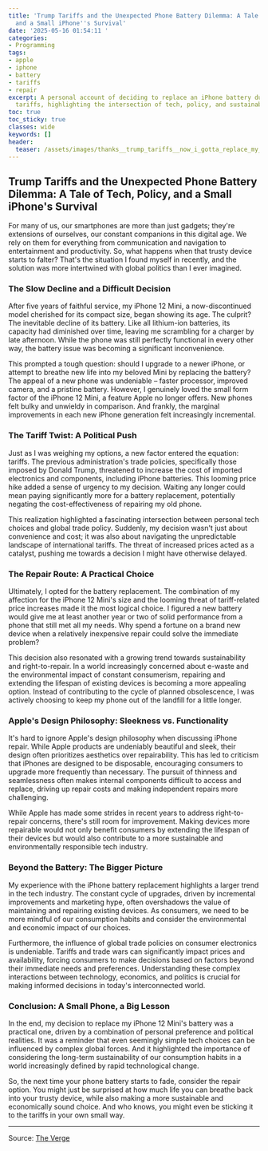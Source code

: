 ```yaml
---
title: 'Trump Tariffs and the Unexpected Phone Battery Dilemma: A Tale of Tech, Policy,
  and a Small iPhone''s Survival'
date: '2025-05-16 01:54:11 '
categories:
- Programming
tags:
- apple
- iphone
- battery
- tariffs
- repair
excerpt: A personal account of deciding to replace an iPhone battery due to Trump's
  tariffs, highlighting the intersection of tech, policy, and sustainability.
toc: true
toc_sticky: true
classes: wide
keywords: []
header:
  teaser: /assets/images/thanks__trump_tariffs__now_i_gotta_replace_my_phon_20250516015411.jpg
---
```


## Trump Tariffs and the Unexpected Phone Battery Dilemma: A Tale of Tech, Policy, and a Small iPhone's Survival

For many of us, our smartphones are more than just gadgets; they're extensions of ourselves, our constant companions in this digital age. We rely on them for everything from communication and navigation to entertainment and productivity. So, what happens when that trusty device starts to falter? That's the situation I found myself in recently, and the solution was more intertwined with global politics than I ever imagined.

### The Slow Decline and a Difficult Decision

After five years of faithful service, my iPhone 12 Mini, a now-discontinued model cherished for its compact size, began showing its age. The culprit? The inevitable decline of its battery. Like all lithium-ion batteries, its capacity had diminished over time, leaving me scrambling for a charger by late afternoon. While the phone was still perfectly functional in every other way, the battery issue was becoming a significant inconvenience.

This prompted a tough question: should I upgrade to a newer iPhone, or attempt to breathe new life into my beloved Mini by replacing the battery? The appeal of a new phone was undeniable – faster processor, improved camera, and a pristine battery. However, I genuinely loved the small form factor of the iPhone 12 Mini, a feature Apple no longer offers. New phones felt bulky and unwieldy in comparison. And frankly, the marginal improvements in each new iPhone generation felt increasingly incremental.

### The Tariff Twist: A Political Push

Just as I was weighing my options, a new factor entered the equation: tariffs. The previous administration's trade policies, specifically those imposed by Donald Trump, threatened to increase the cost of imported electronics and components, including iPhone batteries. This looming price hike added a sense of urgency to my decision. Waiting any longer could mean paying significantly more for a battery replacement, potentially negating the cost-effectiveness of repairing my old phone.

This realization highlighted a fascinating intersection between personal tech choices and global trade policy. Suddenly, my decision wasn't just about convenience and cost; it was also about navigating the unpredictable landscape of international tariffs. The threat of increased prices acted as a catalyst, pushing me towards a decision I might have otherwise delayed.

### The Repair Route: A Practical Choice

Ultimately, I opted for the battery replacement. The combination of my affection for the iPhone 12 Mini's size and the looming threat of tariff-related price increases made it the most logical choice. I figured a new battery would give me at least another year or two of solid performance from a phone that still met all my needs. Why spend a fortune on a brand new device when a relatively inexpensive repair could solve the immediate problem?

This decision also resonated with a growing trend towards sustainability and right-to-repair. In a world increasingly concerned about e-waste and the environmental impact of constant consumerism, repairing and extending the lifespan of existing devices is becoming a more appealing option. Instead of contributing to the cycle of planned obsolescence, I was actively choosing to keep my phone out of the landfill for a little longer.

### Apple's Design Philosophy: Sleekness vs. Functionality

It's hard to ignore Apple's design philosophy when discussing iPhone repair. While Apple products are undeniably beautiful and sleek, their design often prioritizes aesthetics over repairability. This has led to criticism that iPhones are designed to be disposable, encouraging consumers to upgrade more frequently than necessary. The pursuit of thinness and seamlessness often makes internal components difficult to access and replace, driving up repair costs and making independent repairs more challenging.

While Apple has made some strides in recent years to address right-to-repair concerns, there's still room for improvement. Making devices more repairable would not only benefit consumers by extending the lifespan of their devices but would also contribute to a more sustainable and environmentally responsible tech industry.

### Beyond the Battery: The Bigger Picture

My experience with the iPhone battery replacement highlights a larger trend in the tech industry. The constant cycle of upgrades, driven by incremental improvements and marketing hype, often overshadows the value of maintaining and repairing existing devices. As consumers, we need to be more mindful of our consumption habits and consider the environmental and economic impact of our choices.

Furthermore, the influence of global trade policies on consumer electronics is undeniable. Tariffs and trade wars can significantly impact prices and availability, forcing consumers to make decisions based on factors beyond their immediate needs and preferences. Understanding these complex interactions between technology, economics, and politics is crucial for making informed decisions in today's interconnected world.

### Conclusion: A Small Phone, a Big Lesson

In the end, my decision to replace my iPhone 12 Mini's battery was a practical one, driven by a combination of personal preference and political realities. It was a reminder that even seemingly simple tech choices can be influenced by complex global forces. And it highlighted the importance of considering the long-term sustainability of our consumption habits in a world increasingly defined by rapid technological change.

So, the next time your phone battery starts to fade, consider the repair option. You might just be surprised at how much life you can breathe back into your trusty device, while also making a more sustainable and economically sound choice. And who knows, you might even be sticking it to the tariffs in your own small way.


---

Source: [The Verge](https://www.theverge.com/apple/667904/trump-tariff-iphone-shortage-battery-repair)